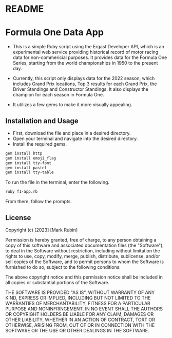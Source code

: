 # README

# Formula One Data App

- This is a simple Ruby script using the Ergast Developer API, which is an experimental web service providing historical record of motor racing data for non-commericial purposes. It provides data for the Formula One Series, starting from the world championships in 1950 to the present day.

- Currently, this script only displays data for the 2022 season, which includes Grand Prix locations, Top 3 results for each Grand Prix, the Driver Standings and Constructor Standings. It also displays the champion for each season in Formula One.
- It utilizes a few gems to make it more visually appealing.

## Installation and Usage

- First, download the file and place in a desired directory.
- Open your terminal and navigate into the desired directory.
- Install the required gems.

```bash
gem install http
gem install emoji_flag
gem install tty-font
gem install pastel
gem install tty-table
```

To run the file in the terminal, enter the following.

```bash
ruby f1-app.rb
```

From there, follow the prompts.

## License

Copyright (c) [2023] [Mark Rubin]

Permission is hereby granted, free of charge, to any person obtaining a copy
of this software and associated documentation files (the "Software"), to deal
in the Software without restriction, including without limitation the rights
to use, copy, modify, merge, publish, distribute, sublicense, and/or sell
copies of the Software, and to permit persons to whom the Software is
furnished to do so, subject to the following conditions:

The above copyright notice and this permission notice shall be included in all
copies or substantial portions of the Software.

THE SOFTWARE IS PROVIDED "AS IS", WITHOUT WARRANTY OF ANY KIND, EXPRESS OR
IMPLIED, INCLUDING BUT NOT LIMITED TO THE WARRANTIES OF MERCHANTABILITY,
FITNESS FOR A PARTICULAR PURPOSE AND NONINFRINGEMENT. IN NO EVENT SHALL THE
AUTHORS OR COPYRIGHT HOLDERS BE LIABLE FOR ANY CLAIM, DAMAGES OR OTHER
LIABILITY, WHETHER IN AN ACTION OF CONTRACT, TORT OR OTHERWISE, ARISING FROM,
OUT OF OR IN CONNECTION WITH THE SOFTWARE OR THE USE OR OTHER DEALINGS IN THE
SOFTWARE.
